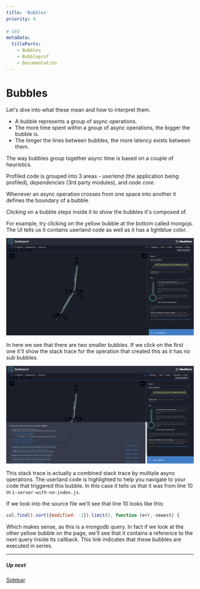 ```yaml
---
title: 'Bubbles'
priority: 4

# SEO
metaData:
  titleParts:
    - Bubbles
    - Bubbleprof
    - Documentation
---
```


# Bubbles

Let's dive into what these mean and how to interpret them.

- A bubble represents a group of async operations.
- The more time spent within a group of async operations, the bigger the bubble is.
- The longer the lines between bubbles, the more latency exists between them.

The way bubbles group together async time is based on a couple of heuristics.

Profiled code is grouped into 3 areas - _userland_ (the application being profiled), _dependencies_ (3rd party modules), and _node core_.

Whenever an async operation crosses from one space into another it defines the boundary of a bubble.

Clicking on a bubble steps inside it to show the bubbles it's composed of.

For example, try clicking on the yellow bubble at the bottom called mongojs. The UI tells us it contains userland code as well
as it has a lightblue color.

![Mongo Bubble](04-A.png)

In here we see that there are two smaller bubbles. If we click on the first one it'll show the stack trace
for the operation that created this as it has no sub bubbles.

![Stack Trace Bubble](04-B.png)

This stack trace is actually a combined stack trace by multiple async operations. The userland code is highlighted
to help you navigate to your code that triggered this bubble. In this case it tells us that it was from line 10
in `1-server-with-no-index.js`.

If we look into the source file we'll see that line 10 looks like this:

```js
col.find().sort({modified: -1}).limit(5, function (err, newest) {
```

Which makes sense, as this is a mongodb query. In fact if we look at the other yellow bubble on the page,
we'll see that it contains a reference to the next query inside its callback. This link indicates
that these bubbles are executed in series.

---

##### Up next

[Sidebar](/documentation/bubbleprof/05-sidebar/)
